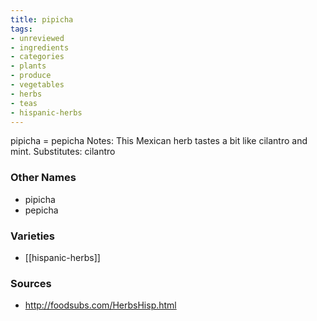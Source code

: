 ```yaml
---
title: pipicha
tags:
- unreviewed
- ingredients
- categories
- plants
- produce
- vegetables
- herbs
- teas
- hispanic-herbs
---
```

pipicha = pepicha Notes: This Mexican herb tastes a bit like cilantro and mint. Substitutes: cilantro

### Other Names

* pipicha
* pepicha

### Varieties

* [[hispanic-herbs]]

### Sources
* http://foodsubs.com/HerbsHisp.html
